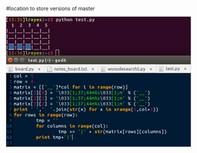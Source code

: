 #location to store versions of master

![alt tag](https://github.com/chadgsmith/Python-Learning/blob/master/Luis/board_colorblock.png)
